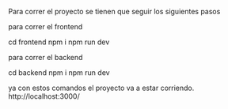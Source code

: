 Para correr el proyecto se tienen que seguir los siguientes pasos

para correr el frontend

cd frontend
npm i
npm run dev

para correr el backend

cd backend
npm i
npm run dev

ya con estos comandos el proyecto va a estar corriendo. http://localhost:3000/
